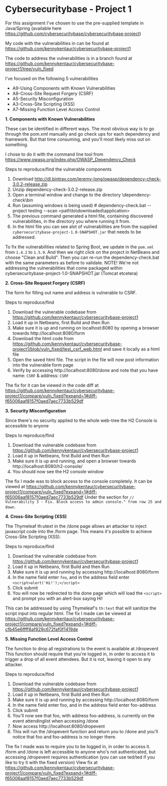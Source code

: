 # Cybersecuritybase - Project 1

For this assignment I've chosen to use the pre-supplied template in Java/Spring (available here https://github.com/cybersecuritybase/cybersecuritybase-project)

My code with the vulnerabilities in can be found at https://github.com/kennykentaur/cybersecuritybase-project1

The code to address the vulnerabilities is in a branch found at https://github.com/kennykentaur/cybersecuritybase-project1/tree/vuln_fixed



I've focused on the following 5 vulnerabilities

* A9-Using Components with Known Vulnerabilities
* A8-Cross-Site Request Forgery (CSRF)
* A5-Security Misconfiguration
* A3-Cross-Site Scripting (XSS)
* A7-Missing Function Level Access Control


**1. Components with Known Vulnerabilities**
   
   These can be identified in different ways.
   The most obvious way is to go through the pom.xml manually and go check ups for each dependency and framework.
   But that time consuming, and you'll most likely miss out on something.
   
   I chose to do it with the command line tool from https://www.owasp.org/index.php/OWASP_Dependency_Check
   
   Steps to reproduce/find the vulnerable components
   1. Download http://dl.bintray.com/jeremy-long/owasp/dependency-check-3.0.2-release.zip
   2. Unzip dependency-check-3.0.2-release.zip
   3. Open a terminal window and change to the directory \dependency-check\bin
   4. Run (assuming windows is being used) # dependency-check.bat --project testing --scan <path\to\downloaded\application>
   5. The previous command generated a html file, containing discovered vulnerabilities, in the directory you where running it from.
   6. In the html file you can see alot of vulnerabilities are from the supplied `cybersecuritybase-project-1.0-SNAPSHOT.jar` that needs to be addressed.

   To fix the vulnerabilities related to Spring Boot, we update in the `pom.xml` from `1.4.2` to `1.5.9`.
   And then we right click on the project in NetBeans and choose "Clean and Build". 
   Then you can re-run the dependency-check.bat with the same parameters as before to validate.
   NOTE! We're not addressing the vulnerabilities that come packaged within cybersecuritybase-project-1.0-SNAPSHOT.jar (Tomcat etcetera)
   
   

**2. Cross-Site Request Forgery (CSRF)**

   The form for filling out name and address is vulnerable to CSRF. 
   
   Steps to reproduce/find
   1. Download the vulnerable codebase from https://github.com/kennykentaur/cybersecuritybase-project1
   2. Load it up in Netbeans, first Build and then Run
   3. Make sure it is up and running on localhost:8080 by opening a browser towards http://localhost:8080/form
   4. Download the html code from https://github.com/kennykentaur/cybersecuritybase-project1/blob/vuln_fixed/test_csrf_web.html and save it locally as a html file
   5. Open the saved html file. The script in the file will now post information into the vulnerable form page
   6. Verify by accessing http://localhost:8080/done and note that you have name: `CSRF` & address: `CSRF` 
   
   The fix for it can be viewed in the code diff at https://github.com/kennykentaur/cybersecuritybase-project1/compare/vuln_fixed?expand=1#diff-f65006aaf8157f0aed7aec7733b529df
   

**3. Security Misconfiguration**
   
   Since there's no security applied to the whole web-tree the H2 Console is accessible to anyone
   
   Steps to reproduce/find
   1. Download the vulnerable codebase from https://github.com/kennykentaur/cybersecuritybase-project1
   2. Load it up in Netbeans, first Build and then Run
   3. Make sure it is up and running, and open a browser towards http://localhost:8080/h2-console/
   4. You should now see the H2 console window
   
   The fix I made was to block access to the console completely. 
   It can be viewed at https://github.com/kennykentaur/cybersecuritybase-project1/compare/vuln_fixed?expand=1#diff-f65006aaf8157f0aed7aec7733b529df
   Under the section for `// Vulnerability 3 - Fix. Block access to admin console." from row 25 and down`.
   
**4. Cross-Site Scripting (XSS)**

   The Thymeleaf th:utext in the /done page allows an attacker to inject javascript code into the /form page.
   This means it's possible to achieve Cross-Site Scripting (XSS).
   
   Steps to reproduce/find
   1. Download the vulnerable codebase from https://github.com/kennykentaur/cybersecuritybase-project1
   2. Load it up in Netbeans, first Build and then Run
   3. Make sure it is up and running by accessing http://localhost:8080/form
   4. In the name field enter `foo`, and in the address field enter `<script>alert('Hi!');</script>`
   5. Click submit
   6. You will now be redirected to the done page which will load the `<script>` and prompt you with an alert-box saying Hi!
   
   This can be addressed by using Thymeleaf's `th:text` that will sanitize the script input into regular html.
   The fix I made can be viewed at https://github.com/kennykentaur/cybersecuritybase-project1/compare/vuln_fixed?expand=1#diff-cfb45e6ffff8af929c672faf0f1419de

   
**5. Missing Function Level Access Control**

   The function to drop all registrations to the event is available at /dropevent
   This function should require that you're logged in, in order to access it to trigger a drop of all event attendees.
   But it is not, leaving it open to any attacker.
   
   Steps to reproduce/find
   1. Download the vulnerable codebase from https://github.com/kennykentaur/cybersecuritybase-project1
   2. Load it up in Netbeans, first Build and then Run
   3. Make sure it is up and running by accessing http://localhost:8080/form
   4. In the name field enter foo, and in the address field enter foo-address
   5. Click submit
   5. You'll now see that foo, with address foo-address, is currently on the event attendinglist when accessing /done
   6. Now access http://localhost:8080/dropevent
   7. This will run the /dropevent function and return you to /done and you'll notice that foo and foo-address is no longer there.
   
   The fix I made was to require you to be logged in, in order to access it. 
   /form and /done is left accessible to anyone who's not authenticated, but accessing /dropevent requires authentication (you can use ted/ted if you like to try it with the fixed version)
   View fix at https://github.com/kennykentaur/cybersecuritybase-project1/compare/vuln_fixed?expand=1#diff-f65006aaf8157f0aed7aec7733b529df
   
   
   
    
